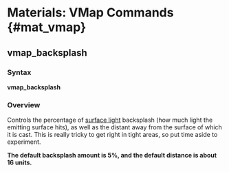 # Materials: VMap Commands {#mat_vmap}
## vmap_backsplash
### Syntax

**vmap_backsplash <percent> <distance>**

### Overview

Controls the percentage of [surface
light](vmap_surfaceLight) backsplash (how
much light the emitting surface hits), as well as the distant away from
the surface of which it is cast. This is really tricky to get right in
tight areas, so put time aside to experiment.

**The default backsplash amount is 5%, and the default distance is about
16 units.**